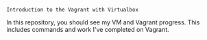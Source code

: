 ```Introduction to the Vagrant with Virtualbox```

In this repository, you should see my VM and Vagrant progress. This includes
commands and work I've completed on Vagrant.
